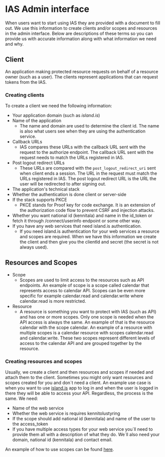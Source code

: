 
# IAS Admin interface
When users want to start using IAS they are provided with a document to fill out. We use this information to create clients and/or scopes and resources in the admin interface. Below are descriptions of these terms so you can provide us with accurate information along with what information we need and why.

## Client

An application making protected resource requests on behalf of a resource owner (such as a user). The clients represent applications that can request tokens from the IAS.
### Creating clients
To create a client we need the following information: 
 - Your application domain (such as _island.is_)
 - Name of the application
	 - The name and domain are used to determine the client id. The name is also what users see when they are using the authentication service.
 - Callback URLs
	 - IAS compares these URLs with the callback URL sent with the request to the authorize endpoint. The callback URL sent with the request needs to match the URLs registered in IAS.
 - Post logout redirect URLs
	 - These URLs are compared with the `post_logout_redirect_uri` sent when client ends a session. The URL in the request must match the URLs registered in IAS. The post logout redirect URL is the URL the user will be redirected to after signing out.
 - The application's technical stack
 - Whether the authentication is done client or server-side
 - If the stack supports PKCE
	 - PKCE stands for Proof key for code exchange. It is an extension of the authorization code flow to prevent CSRF and injection attacks.
 - Whether you want national id (kennitala) and name in the id_token or fetch it through /connect/userinfo endpoint or some other way.
 - If you have any web services that need island.is authentication.
	 - If you need island.is authentication for your web services a resource and scopes are required.
When we have this information we create the client and then give you the clientId and secret (the secret is not always used).

## Resources and Scopes

 - Scope
	 - Scopes are used to limit access to the resources such as API endpoints. An example of scope is a scope called calendar that represents access to calendar API. Scopes can be even more specific for example calendar.read and calendar.write where calendar.read is more restricted.
 - Resource
	 - A resource is something you want to protect with IAS (such as API) and has one or more scopes. Only one scope is needed when the API access is always the same. An example of that is the resource calendar with the scope calendar. An example of a resource with multiple scopes is a calendar resource with scopes calendar.read and calendar.write. These two scopes represent different levels of access to the calendar API and are grouped together by the resource.

### Creating resources and scopes

Usually, we create a client and then resources and scopes if needed and attach them to the client.
Sometimes you might only want resources and scopes created for you and don´t need a client. An example use case is when you want to use [island.is](http://island.is/) app to log in and when the user is logged in there they will be able to access your API. Regardless, the process is the same. We need:

 - Name of the web service
 - Whether the web service is requires kennitolustyring
 - If the scope should add national id (kennitala) and name of the user to the access_token
 - If you have multiple access types for your web service you´ll need to provide them all with a description of what they do. We´ll also need your domain, national id (kennitala) and contact email.

An example of how to use scopes can be found [here](https://docs.devland.is/technical-overview/auth/configuration#example-authentication).
